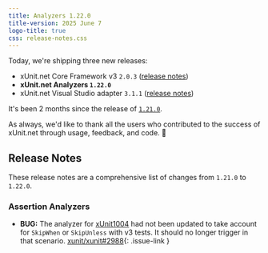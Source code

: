 ```yaml
---
title: Analyzers 1.22.0
title-version: 2025 June 7
logo-title: true
css: release-notes.css
---
```


Today, we're shipping three new releases:

* xUnit.net Core Framework v3 `2.0.3` ([release notes](/releases/v3/2.0.3))
* **xUnit.net Analyzers `1.22.0`**
* xUnit.net Visual Studio adapter `3.1.1` ([release notes](/releases/visualstudio/3.1.1))

It's been 2 months since the release of [`1.21.0`](1.21.0).

As always, we'd like to thank all the users who contributed to the success of xUnit.net through usage, feedback, and code. 🎉

## Release Notes

These release notes are a comprehensive list of changes from `1.21.0` to `1.22.0`.

### Assertion Analyzers

* **BUG:** The analyzer for [xUnit1004](/xunit.analyzers/rules/xUnit1004) had not been updated to take account for `SkipWhen` or `SkipUnless` with v3 tests. It should no longer trigger in that scenario. [xunit/xunit#2988](https://github.com/xunit/xunit/issues/2988){: .issue-link }
